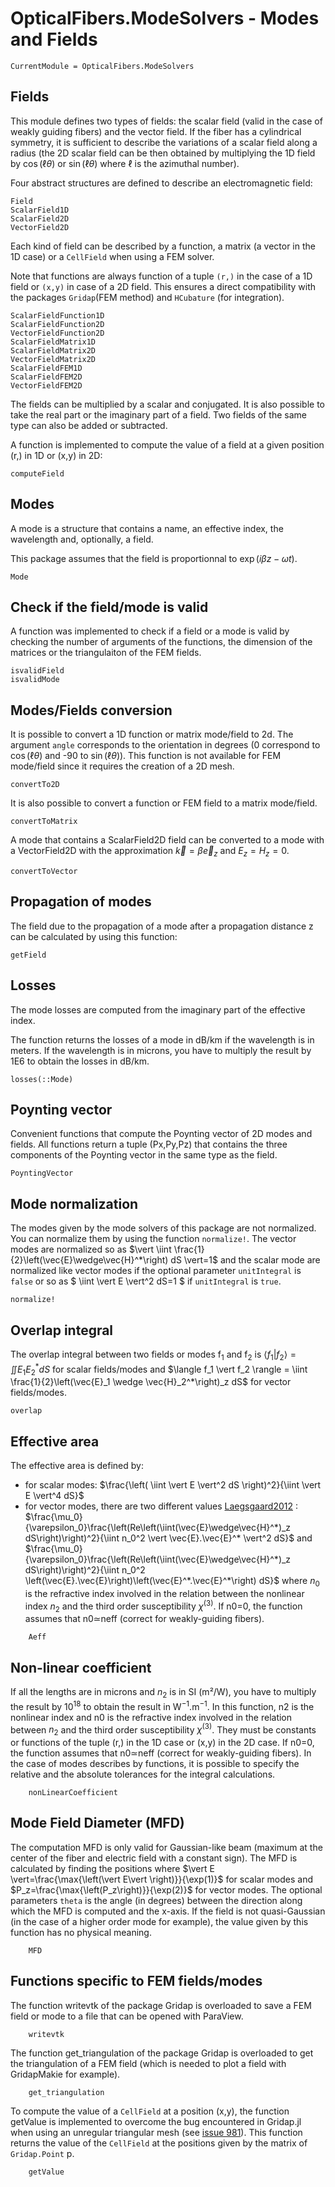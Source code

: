 # OpticalFibers.ModeSolvers - Modes and Fields

```@meta
CurrentModule = OpticalFibers.ModeSolvers
```

## Fields
This module defines two types of fields: the scalar field (valid in the case of weakly guiding fibers) and the vector field. If the fiber has a cylindrical symmetry, it is sufficient to describe the variations of a scalar field along a radius (the 2D scalar field can be then obtained by multiplying the 1D field by $\cos(\ell \theta)$ or $\sin(\ell \theta)$ where $\ell$ is the azimuthal number).

Four abstract structures are defined to describe an electromagnetic field:
```@docs
Field
ScalarField1D
ScalarField2D
VectorField2D
```

Each kind of field can be described by a function, a matrix (a vector in the 1D case) or a `CellField` when using a FEM solver.

Note that functions are always function of a tuple `(r,)` in the case of a 1D field or `(x,y)` in case of a 2D field. This ensures a direct compatibility with the packages `Gridap`(FEM method) and `HCubature` (for integration).
```@docs
ScalarFieldFunction1D
ScalarFieldFunction2D
VectorFieldFunction2D
ScalarFieldMatrix1D
ScalarFieldMatrix2D
VectorFieldMatrix2D
ScalarFieldFEM1D
ScalarFieldFEM2D
VectorFieldFEM2D
```

The fields can be multiplied by a scalar and conjugated. It is also possible to take the real part or the imaginary part of a field.
Two fields of the same type can also be added or subtracted.

A function is implemented to compute the value of a field at a given position (r,) in 1D or (x,y) in 2D:
```@docs
computeField
```

## Modes
A mode is a structure that contains a name, an effective index, the wavelength and, optionally, a field.

This package assumes that the field is proportionnal to $\exp\left(i\beta z-\omega t\right)$.
```@docs
Mode
```

## Check if the field/mode is valid
A function was implemented to check if a field or a mode is valid by checking the number of arguments of the functions, the dimension of the matrices or the triangulaiton of the FEM fields. 
```@docs
isvalidField
isvalidMode
```

## Modes/Fields conversion
It is possible to convert a 1D function or matrix mode/field to 2d. The argument `angle` corresponds to the orientation in degrees (0 correspond to $\cos(\ell \theta)$ and -90 to $\sin(\ell \theta)$). This function is not available for FEM mode/field since it requires the creation of a 2D mesh.
```@docs
convertTo2D
```

It is also possible to convert a function or FEM field to a matrix mode/field.
```@docs
convertToMatrix
```

A mode that contains a ScalarField2D field can be converted to a mode with a VectorField2D with the approximation $\vec{k}=\beta \vec{e}_z$ and $E_z=H_z=0$.
```@docs
convertToVector
```

## Propagation of modes
The field due to the propagation of a mode after a propagation distance z can be calculated by using this function:
```@docs
getField
```

## Losses
The mode losses are computed from the imaginary part of the effective index.

The function returns the losses of a mode in dB/km if the wavelength is in meters. If the wavelength is in microns, you have to multiply the result by 1E6 to obtain the losses in dB/km. 
```@docs
losses(::Mode)
```

## Poynting vector
Convenient functions that compute the Poynting vector of 2D modes and fields. All functions return a tuple (Px,Py,Pz) that contains the three components of the Poynting vector in the same type as the field.
```@docs
PoyntingVector
```

## Mode normalization
The modes given by the mode solvers of this package are not normalized. You can normalize them by using the function `normalize!`.
The vector modes are normalized so as $\vert \iint \frac{1}{2}\left(\vec{E}\wedge\vec{H}^*\right) dS \vert=1$ and the scalar mode are normalized like vector modes if the optional parameter `unitIntegral` is `false` or so as $ \iint \vert E \vert^2 dS=1 $ if `unitIntegral` is `true`.
```@docs
normalize!
```

## Overlap integral
The overlap integral between two fields or modes f$_1$ and f$_2$ is $\langle f_1 \vert f_2 \rangle = \iint E_1 E_2^* dS$ for scalar fields/modes and $\langle f_1 \vert f_2 \rangle = \iint \frac{1}{2}\left(\vec{E}_1 \wedge \vec{H}_2^*\right)_z dS$ for vector fields/modes.  

```@docs
overlap
```

## Effective area
The effective area is defined by:
- for scalar modes: $\frac{\left( \iint \vert E \vert^2 dS \right)^2}{\iint \vert E \vert^4 dS}$
- for vector modes, there are two different values [Laegsgaard2012](@cite) : $\frac{\mu_0}{\varepsilon_0}\frac{\left(Re\left(\iint(\vec{E}\wedge\vec{H}^*)_z dS\right)\right)^2}{\iint n_0^2 \vert \vec{E}.\vec{E}^* \vert^2 dS}$ and $\frac{\mu_0}{\varepsilon_0}\frac{\left(Re\left(\iint(\vec{E}\wedge\vec{H}^*)_z dS\right)\right)^2}{\iint n_0^2 \left(\vec{E}.\vec{E}\right)\left(\vec{E}^*.\vec{E}^*\right) dS}$ where $n_0$ is the refractive index involved in the relation between the nonlinear index $n_2$ and the third order susceptibility $\chi^{(3)}$. If n0=0, the function assumes that n0≃neff (correct for weakly-guiding fibers).

```@docs
    Aeff
```

## Non-linear coefficient
If all the lengths are in microns and $n_2$ is in SI (m²/W), you have to multiply the result by $10^{18}$ to obtain the result in W$^{-1}$.m$^{-1}$.
In this function, n2 is the nonlinear index and n0 is the refractive index involved in the relation between $n_2$ and the third order susceptibility $\chi^{(3)}$. They must be constants or functions of the tuple (r,) in the 1D case or (x,y) in the 2D case. If n0=0, the function assumes that n0≃neff (correct for weakly-guiding fibers).
In the case of modes describes by functions, it is possible to specify the relative and the absolute tolerances for the integral calculations.
```@docs
    nonLinearCoefficient
```

## Mode Field Diameter (MFD)
The computation MFD is only valid for Gaussian-like beam (maximum at the center of the fiber and electric field with a constant sign). The MFD is calculated by finding the positions where $\vert E \vert=\frac{\max{\left(\vert E\vert \right)}}{\exp(1)}$ for scalar modes and $P_z=\frac{\max{\left(P_z\right)}}{\exp(2)}$ for vector modes. The optional parameters `theta` is the angle (in degrees) between the direction along which the MFD is computed and the x-axis.
If the field is not quasi-Gaussian (in the case of a higher order mode for example), the value given by this function has no physical meaning.
```@docs
    MFD
```

## Functions specific to FEM fields/modes
The function writevtk of the package Gridap is overloaded to save a FEM field or mode to a file that can be opened with ParaView.
```@docs
    writevtk
```
The function get_triangulation of the package Gridap is overloaded to get the triangulation of a FEM field (which is needed to plot a field with GridapMakie for example).
```@docs
    get_triangulation
```

To compute the value of a `CellField` at a position (x,y), the function getValue is implemented to overcome the bug encountered in Gridap.jl when using an unregular triangular mesh (see [issue 981](https://github.com/gridap/Gridap.jl/issues/981)). This function returns the value of the `CellField` at the positions given by the matrix of `Gridap.Point` p.
```@docs
    getValue
``` 



